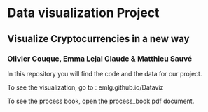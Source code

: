 # Data visualization Project
## Visualize Cryptocurrencies in a new way
### Olivier Couque, Emma Lejal Glaude & Matthieu Sauvé

In this repository you will find the code and the data for our project.

To see the visualization, go to : emlg.github.io/Dataviz

To see the process book, open the process_book pdf document.
